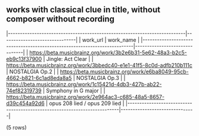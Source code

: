 ## works with classical clue in title, without composer without recording

|--------------------------------------------------------------------------|-------------------------------|
|                                 work_url                                 |           work_name           |
|--------------------------------------------------------------------------|-------------------------------|
| <https://beta.musicbrainz.org/work/3b2e6b31-5e62-48a3-b2c5-eb9c13f37900> | Jingle: Act Clear             |
| <https://beta.musicbrainz.org/work/3bbedc40-e1e1-41f5-8c0d-adfb210b111c> | NOSTALGIA Op.2                |
| <https://beta.musicbrainz.org/work/e6ba8049-95cb-4662-b821-6c1ad8eda8a5> | NOSTALGIA Op.3                |
| <https://beta.musicbrainz.org/work/1c15421d-4db3-427b-ab22-74ef82319739> | Symphony in G major           |
| <https://beta.musicbrainz.org/work/2e964ac3-c685-48a5-8657-d39c454a92d6> | opus 208 lied / opus 209 lied |
|--------------------------------------------------------------------------|-------------------------------|

(5 rows)

